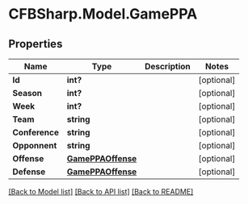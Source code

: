 # CFBSharp.Model.GamePPA
## Properties

Name | Type | Description | Notes
------------ | ------------- | ------------- | -------------
**Id** | **int?** |  | [optional] 
**Season** | **int?** |  | [optional] 
**Week** | **int?** |  | [optional] 
**Team** | **string** |  | [optional] 
**Conference** | **string** |  | [optional] 
**Opponnent** | **string** |  | [optional] 
**Offense** | [**GamePPAOffense**](GamePPAOffense.md) |  | [optional] 
**Defense** | [**GamePPAOffense**](GamePPAOffense.md) |  | [optional] 

[[Back to Model list]](../README.md#documentation-for-models) [[Back to API list]](../README.md#documentation-for-api-endpoints) [[Back to README]](../README.md)


